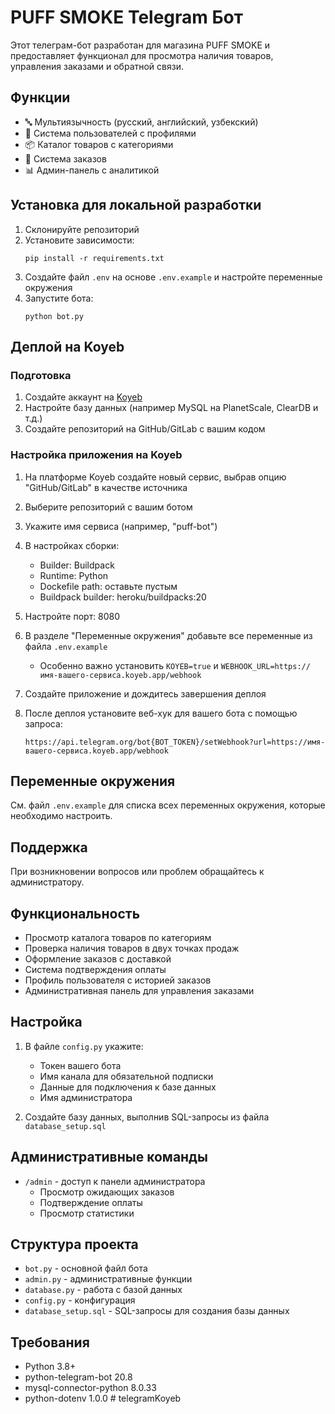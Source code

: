 # PUFF SMOKE Telegram Бот

Этот телеграм-бот разработан для магазина PUFF SMOKE и предоставляет функционал для просмотра наличия товаров, управления заказами и обратной связи.

## Функции

- 🔤 Мультиязычность (русский, английский, узбекский)
- 👤 Система пользователей с профилями
- 📦 Каталог товаров с категориями
- 🛒 Система заказов
- 📊 Админ-панель с аналитикой

## Установка для локальной разработки

1. Склонируйте репозиторий
2. Установите зависимости:
   ```
   pip install -r requirements.txt
   ```
3. Создайте файл `.env` на основе `.env.example` и настройте переменные окружения
4. Запустите бота:
   ```
   python bot.py
   ```

## Деплой на Koyeb

### Подготовка

1. Создайте аккаунт на [Koyeb](https://app.koyeb.com/)
2. Настройте базу данных (например MySQL на PlanetScale, ClearDB и т.д.)
3. Создайте репозиторий на GitHub/GitLab с вашим кодом

### Настройка приложения на Koyeb

1. На платформе Koyeb создайте новый сервис, выбрав опцию "GitHub/GitLab" в качестве источника
2. Выберите репозиторий с вашим ботом
3. Укажите имя сервиса (например, "puff-bot")
4. В настройках сборки:
   - Builder: Buildpack 
   - Runtime: Python
   - Dockefile path: оставьте пустым
   - Buildpack builder: heroku/buildpacks:20

5. Настройте порт: 8080

6. В разделе "Переменные окружения" добавьте все переменные из файла `.env.example`
   - Особенно важно установить `KOYEB=true` и `WEBHOOK_URL=https://имя-вашего-сервиса.koyeb.app/webhook`

7. Создайте приложение и дождитесь завершения деплоя

8. После деплоя установите веб-хук для вашего бота с помощью запроса:
   ```
   https://api.telegram.org/bot{BOT_TOKEN}/setWebhook?url=https://имя-вашего-сервиса.koyeb.app/webhook
   ```

## Переменные окружения

См. файл `.env.example` для списка всех переменных окружения, которые необходимо настроить.

## Поддержка

При возникновении вопросов или проблем обращайтесь к администратору.

## Функциональность

- Просмотр каталога товаров по категориям
- Проверка наличия товаров в двух точках продаж
- Оформление заказов с доставкой
- Система подтверждения оплаты
- Профиль пользователя с историей заказов
- Административная панель для управления заказами

## Настройка

1. В файле `config.py` укажите:
   - Токен вашего бота
   - Имя канала для обязательной подписки
   - Данные для подключения к базе данных
   - Имя администратора

2. Создайте базу данных, выполнив SQL-запросы из файла `database_setup.sql`

## Административные команды

- `/admin` - доступ к панели администратора
  - Просмотр ожидающих заказов
  - Подтверждение оплаты
  - Просмотр статистики

## Структура проекта

- `bot.py` - основной файл бота
- `admin.py` - административные функции
- `database.py` - работа с базой данных
- `config.py` - конфигурация
- `database_setup.sql` - SQL-запросы для создания базы данных

## Требования

- Python 3.8+
- python-telegram-bot 20.8
- mysql-connector-python 8.0.33
- python-dotenv 1.0.0 #   t e l e g r a m K o y e b  
 